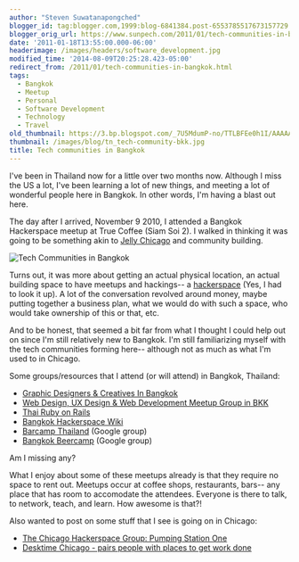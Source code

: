 ```yaml
---
author: "Steven Suwatanapongched"
blogger_id: tag:blogger.com,1999:blog-6841384.post-6553785517673157729
blogger_orig_url: https://www.sunpech.com/2011/01/tech-communities-in-bangkok.html
date: '2011-01-18T13:55:00.000-06:00'
headerimage: /images/headers/software_development.jpg
modified_time: '2014-08-09T20:25:28.423-05:00'
redirect_from: /2011/01/tech-communities-in-bangkok.html
tags:
  - Bangkok
  - Meetup
  - Personal
  - Software Development
  - Technology
  - Travel
old_thumbnail: https://3.bp.blogspot.com/_7U5MdumP-no/TTLBFEe0h1I/AAAAAAAAfNc/7bkqHeyGPcg/s800/IMG_20101109_195137.jpg
thumbnail: /images/blog/tn_tech-community-bkk.jpg
title: Tech communities in Bangkok
---
```



I've been in Thailand now for a little over two months now.  Although I miss the US a lot, I've been learning a lot of new things, and meeting a lot of wonderful people here in Bangkok.  In other words, I'm having a blast out here.

The day after I arrived, November 9 2010, I attended a Bangkok Hackerspace meetup at True Coffee (Siam Soi 2).  I walked in thinking it was going to be something akin to [Jelly Chicago](https://jellychicago.com/) and community building.

![Tech Communities in Bangkok](/images/blog/IMG_20101109_195137.jpg)

Turns out, it was more about getting an actual physical location, an actual building space to have meetups and hackings-- a [hackerspace](https://en.wikipedia.org/wiki/Hackerspace) (Yes, I had to look it up).  A lot of the conversation revolved around money, maybe putting together a business plan, what we would do with such a space, who would take ownership of this or that, etc.

And to be honest, that seemed a bit far from what I thought I could help out on since I'm still relatively new to Bangkok.  I'm still familiarizing myself with the tech communities forming here-- although not as much as what I'm used to in Chicago.

Some groups/resources that I attend (or will attend) in Bangkok, Thailand:

* [Graphic Designers &amp; Creatives In Bangkok](https://www.meetup.com/GraphicDesignersInBangkok/)
* [Web Design, UX Design &amp; Web Development Meetup Group in BKK](https://www.meetup.com/bkk-web/)
* [Thai Ruby on Rails](https://www.thairor.com/)
* [Bangkok Hackerspace Wiki](https://bkkspace.pbworks.com/w/page/32233520/Bangkok-Hackerspace-Wiki)
* [Barcamp Thailand](https://groups.google.com/group/barcamp-thailand) (Google group)
* [Bangkok Beercamp](https://groups.google.com/group/bangkok-beercamp) (Google group)


Am I missing any?

What I enjoy about some of these meetups already is that they require no space to rent out.  Meetups occur at coffee shops, restaurants, bars-- any place that has room to accomodate the attendees.  Everyone is there to talk, to network, teach, and learn.  How awesome is that?!

Also wanted to post on some stuff that I see is going on in Chicago:

* [The Chicago Hackerspace Group: Pumping Station One](https://www.meetup.com/PumpingStationOne/)
* [Desktime Chicago - pairs people with places to get work done](https://desktimeapp.com/)
